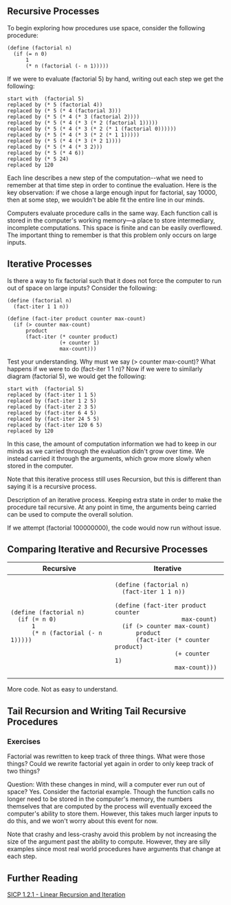 ## Recursive Processes

To begin exploring how procedures use space, consider the following procedure:

```
(define (factorial n)
  (if (= n 0)
      1
      (* n (factorial (- n 1)))))
```

If we were to evaluate (factorial 5) by hand, writing out each step we get the following:

```
start with  (factorial 5)
replaced by (* 5 (factorial 4))
replaced by (* 5 (* 4 (factorial 3)))
replaced by (* 5 (* 4 (* 3 (factorial 2))))
replaced by (* 5 (* 4 (* 3 (* 2 (factorial 1)))))
replaced by (* 5 (* 4 (* 3 (* 2 (* 1 (factorial 0))))))
replaced by (* 5 (* 4 (* 3 (* 2 (* 1 1)))))
replaced by (* 5 (* 4 (* 3 (* 2 1))))
replaced by (* 5 (* 4 (* 3 2)))
replaced by (* 5 (* 4 6))
replaced by (* 5 24)
replaced by 120
```

Each line describes a new step of the computation--what we need to remember at that time step in order to continue the evaluation. Here is the key observation: if we chose a large enough input for factorial, say 10000, then at some step, we wouldn't be able fit the entire line in our minds.

Computers evaluate procedure calls in the same way. Each function call is stored in the computer's working memory—a place to store intermediary, incomplete computations. This space is finite and can be easily overflowed. The important thing to remember is that this problem only occurs on large inputs.


## Iterative Processes
Is there a way to fix factorial such that it does not force the computer to run out of space on large inputs? Consider the following:

```
(define (factorial n)
  (fact-iter 1 1 n))

(define (fact-iter product counter max-count)
  (if (> counter max-count)
      product
      (fact-iter (* counter product)
                 (+ counter 1)
                 max-count)))
```

Test your understanding. Why must we say (> counter max-count)? What happens if we were to do (fact-iter 1 1 n)?
Now if we were to similarly diagram (factorial 5), we would get the following:

```
start with  (factorial 5)
replaced by (fact-iter 1 1 5)
replaced by (fact-iter 1 2 5)
replaced by (fact-iter 2 3 5)
replaced by (fact-iter 6 4 5)
replaced by (fact-iter 24 5 5)
replaced by (fact-iter 120 6 5)
replaced by 120
```

In this case, the amount of computation information we had to keep in our minds as we carried through the evaluation didn't grow over time. We instead carried it through the arguments, which grow more slowly when stored in the computer.

Note that this iterative process still uses Recursion, but this is different than saying it is a recursive process.

Description of an iterative process. Keeping extra state in order to make the procedure tail recursive. At any point in time, the arguments being carried can be used to compute the overall solution.

If we attempt (factorial 100000000), the code would now run without issue.


## Comparing Iterative and Recursive Processes
<table>
  <thead>
    <tr>
      <th>Recursive</th>
      <th>Iterative</th>
    </tr>
  </thead>
  <tbody>
<tr>
  <td>

```
(define (factorial n)
  (if (= n 0)
      1
      (* n (factorial (- n 1)))))
```

  </td>
  <td>

```
(define (factorial n)
  (fact-iter 1 1 n))

(define (fact-iter product counter 
                   max-count)
  (if (> counter max-count)
      product
      (fact-iter (* counter product)
                 (+ counter 1)
                 max-count)))
```

  </td>
</tr>
</tbody>
</table>
More code. Not as easy to understand.

## Tail Recursion and Writing Tail Recursive Procedures
### Exercises
Factorial was rewritten to keep track of three things. What were those things? Could we rewrite factorial yet again in order to only keep track of two things?

Question: With these changes in mind, will a computer ever run out of space?
Yes. Consider the factorial example. Though the function calls no longer need to be stored in the computer's memory, the numbers themselves that are computed by the process will eventually exceed the computer's ability to store them. However, this takes much larger inputs to do this, and we won't worry about this event for now.

Note that crashy and less-crashy avoid this problem by not increasing the size of the argument past the ability to compute. However, they are silly examples since most real world procedures have arguments that change at each step.

## Further Reading
[SICP 1.2.1 - Linear Recursion and Iteration](https://mitpress.mit.edu/sicp/full-text/book/book-Z-H-11.html#%_sec_1.2.1)
